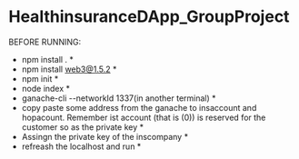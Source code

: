 # HealthinsuranceDApp_GroupProject
BEFORE RUNNING: 
 * npm install . *
 * npm install web3@1.5.2 * 
 * npm init * 
 * node index * 
 * ganache-cli --networkId 1337(in another terminal) * 
 * copy paste some address from the ganache to insaccount and hopacount.
Remember ist account (that is (0)) is reserved for the customer so as the private key *
 * Assingn the private key of the inscompany *
 * refreash the localhost and run * 


